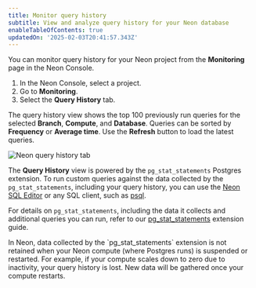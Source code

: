 ```yaml
---
title: Monitor query history
subtitle: View and analyze query history for your Neon database
enableTableOfContents: true
updatedOn: '2025-02-03T20:41:57.343Z'
---
```


<EarlyAccess />

You can monitor query history for your Neon project from the **Monitoring** page in the Neon Console.

1. In the Neon Console, select a project.
2. Go to **Monitoring**.
3. Select the **Query History** tab.

The query history view shows the top 100 previously run queries for the selected **Branch**, **Compute**, and **Database**. Queries can be sorted by **Frequency** or **Average time**. Use the **Refresh** button to load the latest queries.

![Neon query history tab](/docs/introduction/query_history.png)

The **Query History** view is powered by the `pg_stat_statements` Postgres extension. To run custom queries against the data collected by the `pg_stat_statements`, including your query history, you can use the [Neon SQL Editor](<(/docs/get-started-with-neon/query-with-neon-sql-editor)>) or any SQL client, such as [psql](/docs/connect/query-with-psql-editor).

For details on `pg_stat_statements`, including the data it collects and additional queries you can run, refer to our [pg_stat_statements](/docs/extensions/pg_stat_statements) extension guide.

<Admonition type="note" title="query history retention">
In Neon, data collected by the `pg_stat_statements` extension is not retained when your Neon compute (where Postgres runs) is suspended or restarted. For example, if your compute scales down to zero due to inactivity, your query history is lost. New data will be gathered once your compute restarts.
</Admonition>
